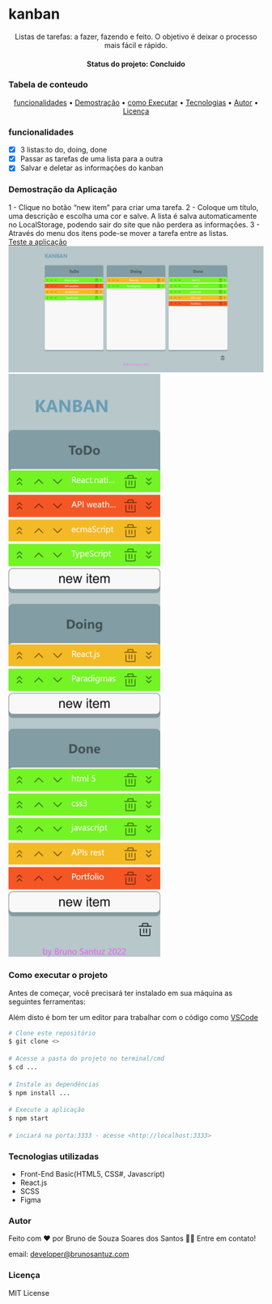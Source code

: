 # kanban
<p align="center">Listas de tarefas: a fazer, fazendo e feito.
O objetivo é deixar o processo mais fácil e rápido. </p>
<h4 align="center"> Status do projeto: Concluido</h4>

### Tabela de conteudo

<p align="center">
<a href="#funcionalidades">funcionalidades</a> • 
<a href="#Demostração-da-Aplicação">Demostração</a> • 
<a href="#Como-executar-o-projeto">como Executar</a> • 
<a href="#Tecnologias-utilizadas">Tecnologias</a> •   
<a href="#autor">Autor</a> •
<a href="#licença">Licença</a> 
</p>

### funcionalidades

- [x] 3 listas:to do, doing, done
- [x] Passar as tarefas de uma lista para a outra
- [x] Salvar e deletar as informações do kanban

### Demostração da Aplicação
1 - Clique no botão “new item” para criar uma tarefa.
2 - Coloque um título, uma descrição e escolha uma cor e salve.
A lista é salva automaticamente no LocalStorage, podendo sair do site que não perdera as informações.
3 - Através do menu dos itens pode-se mover a tarefa entre as listas.
<br>
<a href="#">Teste a aplicação<a>
<img src="./kanban_web.png">
<img src="./kanban_mob.png" width="300">



### Como executar o projeto
Antes de começar, você precisará ter instalado em sua máquina as seguintes ferramentas:

Além disto é bom ter um editor para trabalhar com o código como [VSCode](https://code.visualstudio.com/)

```bash
# Clone este repositório
$ git clone <>

# Acesse a pasta do projeto no terminal/cmd
$ cd ...

# Instale as dependências
$ npm install ...

# Execute a aplicação 
$ npm start

# inciará na porta:3333 - acesse <http://localhost:3333>
```
            

### Tecnologias utilizadas

* Front-End Basic(HTML5, CSS#, Javascript)
* React.js
* SCSS
* Figma

### Autor
Feito com ❤️ por Bruno de Souza Soares dos Santos 👋🏽 Entre em contato!

email: developer@brunosantuz.com

### Licença
MIT License
